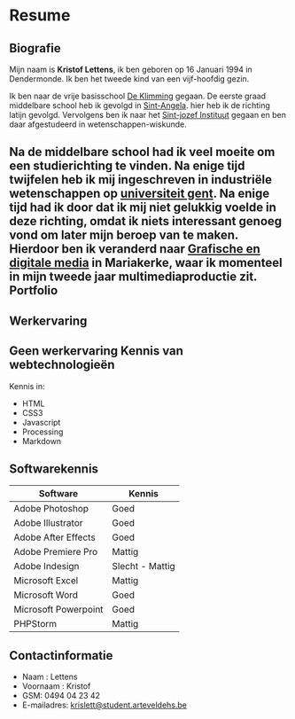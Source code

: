 Resume
======
Biografie
--------
Mijn naam is **Kristof Lettens**, ik ben geboren op 16 Januari 1994 in Dendermonde.
Ik ben het tweede kind van een vijf-hoofdig gezin.

Ik ben naar de vrije basisschool [ De Klimming](www.klimming.be) gegaan.
De eerste graad middelbare school heb ik gevolgd in [Sint-Angela](http://www.sint-angela-ternat.be/). hier heb ik de richting latijn gevolgd. 
Vervolgens ben ik naar het [Sint-jozef Instituut](http://www.sint-jozef-ternat.be/) gegaan en ben daar afgestudeerd in wetenschappen-wiskunde.

Na de middelbare school had ik veel moeite om een studierichting te vinden. Na enige tijd twijfelen heb ik mij ingeschreven in industriële wetenschappen op [universiteit gent](www.ugent.be). Na enige tijd had ik door dat ik mij niet gelukkig voelde in deze richting, omdat ik niets interessant genoeg vond om later mijn beroep van te maken. Hierdoor ben ik veranderd naar [Grafische en digitale media](https://www.arteveldehogeschool.be/bachelor-de-grafische-en-digitale-media) in Mariakerke, waar ik momenteel in mijn tweede jaar multimediaproductie zit.
Portfolio
---------
Werkervaring
-----------
Geen werkervaring
Kennis van webtechnologieën
--------------------------
Kennis in:  
* HTML
* CSS3  
* Javascript  
* Processing
* Markdown

Softwarekennis
-------------
| Software | Kennis |
|------|------|
| Adobe Photoshop| Goed|
| Adobe Illustrator| Goed|
| Adobe After Effects| Goed|
| Adobe Premiere Pro| Mattig|
| Adobe Indesign| Slecht - Mattig|
| Microsoft Excel| Mattig|
| Microsoft Word| Goed|
| Microsoft Powerpoint| Goed|
|PHPStorm| Mattig|

Contactinformatie
-----------------
* Naam : Lettens
* Voornaam : Kristof
* GSM: 0494 04 23 42
* E-mailadres: krislett@student.arteveldehs.be
